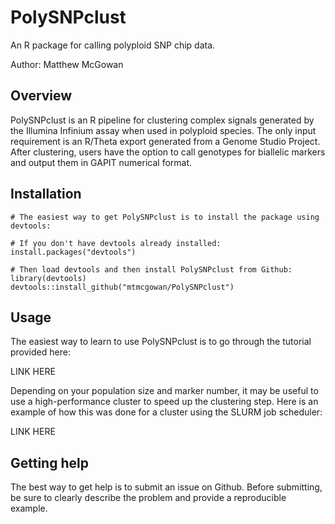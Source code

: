 # PolySNPclust
An R package for calling polyploid SNP chip data.

Author: Matthew McGowan

## Overview
PolySNPclust is an R pipeline for clustering complex signals generated by the Illumina Infinium assay when used in polyploid species. The only input requirement is an R/Theta export generated from a Genome Studio Project. After clustering, users have the option to call genotypes for biallelic markers and output them in GAPIT numerical format.

## Installation

```{r, eval = FALSE}
# The easiest way to get PolySNPclust is to install the package using devtools:

# If you don't have devtools already installed:
install.packages("devtools")

# Then load devtools and then install PolySNPclust from Github:
library(devtools)
devtools::install_github("mtmcgowan/PolySNPclust")
```
## Usage
The easiest way to learn to use PolySNPclust is to go through the tutorial provided here:

LINK HERE

Depending on your population size and marker number, it may be useful to use a high-performance cluster to speed up the clustering step. Here is an example of how this was done for a cluster using the SLURM job scheduler:

LINK HERE

## Getting help

The best way to get help is to submit an issue on Github. Before submitting, be sure to clearly describe the problem and provide a reproducible example.
